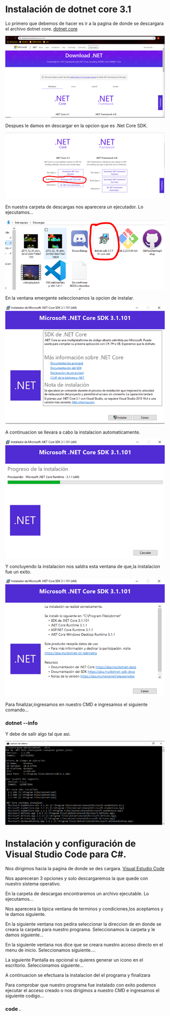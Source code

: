 # Instalación de dotnet core 3.1
Lo primero que debemos de hacer es ir a la pagina de donde se descargara el archivo dotnet core.
[dotnet core](https://dotnet.microsoft.com/download)

![Pagina](./IMG/1.PNG)

Despues le damos en descargar en la opcion que es .Net Core SDK.

![Pagina](./IMG/2.PNG)

En nuestra carpeta de descargas nos aparecera un ejecutador.
Lo ejecutamos...

![Pagina](./IMG/3.PNG)

En la ventana emergente seleccionamos la opcion de instalar.

![Pagina](./IMG/4.PNG)

A continuacion se llevara a cabo la instalacion automaticamente.

![Pagina](./IMG/5.PNG)

Y concluyendo la instalacion nos saldra esta ventana de que,la instalacion fue un exito.

![Pagina](./IMG/6.PNG)

Para finalizar,ingresamos en nuestro CMD e ingresamos el siguiente comando...
### dotnet --info
Y debe de salir algo tal que asi.

![Pagina](./IMG/7.PNG)

# Instalación y configuración de Visual Studio Code para C#.
Nos dirigimos hacia la pagina de donde se des cargara. [Visual Estudio Code](https://code.visualstudio.com/download)

Nos apareceran 3 opciones y solo descargaremos la que quede con nuestro sistema operativo.

En la carpeta de descargas encontraremos un archivo ejecutable.
Lo ejecutamos...

Nos aparecera la tipica ventana de terminos y condiciones,los aceptamos y le damos siguiente.

En la siguiente ventana nos pedira seleccionar la direccion de en donde se creara la carpeta para nuestro 
programa.
Seleccionamos la carpeta y le damos siguiente...

En la siguiente ventana nos dice que se creara nuestro acceso directo en el menu de inicio.
Seleccionamos siguiente....

La siguiente Pantalla es opcional si quieres generar un icono en el escritorio.
Seleccionamos siguiente...

A continuacion se efectuara la instalacion del el programa y finalizara

Para comprobar que nuestro programa fue instalado con exito podemos ejecutar el
acceso creado o nos dirigimos a nuestro CMD e ingresamos el 
siguiente codigo...
### code .




